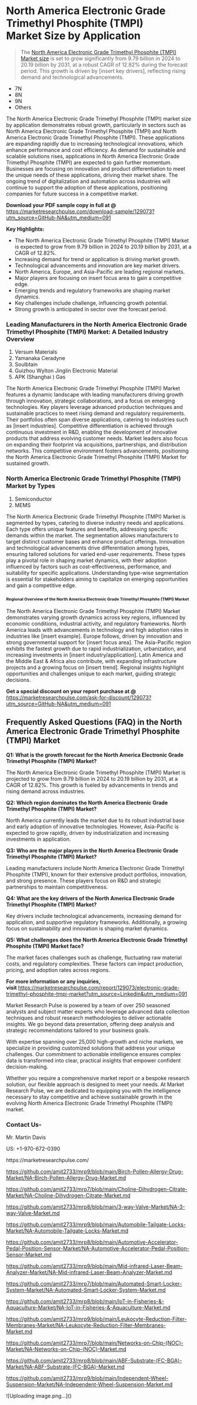 <h1>North America Electronic Grade Trimethyl Phosphite (TMPI) Market&nbsp;Size by Application</h1><blockquote><p>The <a href="https://marketresearchpulse.com/download-sample/129073?utm_source=GitHub-NA&amp;utm_medium=091">North America Electronic Grade Trimethyl Phosphite (TMPI) Market size</a> is set to grow significantly from 9.79 billion in 2024 to 20.19 billion by 2031, at a robust CAGR of 12.82% during the forecast period. This growth is driven by [insert key drivers], reflecting rising demand and technological advancements.</p></blockquote><ul><li>7N<li> 8N<li> 9N<li> Others</li></ul><p>The North America Electronic Grade Trimethyl Phosphite (TMPI) market size by application demonstrates robust growth, particularly in sectors such as North America Electronic Grade Trimethyl Phosphite (TMPI) and North America Electronic Grade Trimethyl Phosphite (TMPI). These applications are expanding rapidly due to increasing technological innovations, which enhance performance and cost efficiency. As demand for sustainable and scalable solutions rises, applications in North America Electronic Grade Trimethyl Phosphite (TMPI) are expected to gain further momentum. Businesses are focusing on innovation and product differentiation to meet the unique needs of these applications, driving their market share. The ongoing trend of digitalization and automation across industries will continue to support the adoption of these applications, positioning companies for future success in a competitive market.</p><p><strong>Download your PDF sample copy in full at @ </strong><a href="https://marketresearchpulse.com/download-sample/129073?utm_source=GitHub-NA&amp;utm_medium=091">https://marketresearchpulse.com/download-sample/129073?utm_source=GitHub-NA&amp;utm_medium=091</a></p><p><strong>Key Highlights: </strong></p><ul><li>The North America Electronic Grade Trimethyl Phosphite (TMPI) Market is expected to grow from 9.79 billion in 2024 to 20.19 billion by 2031, at a CAGR of 12.82%.</li><li>Increasing demand for trend or application is driving market growth.</li><li>Technological advancements and innovation are key market drivers.</li><li>North America, Europe, and Asia-Pacific are leading regional markets.</li><li>Major players are focusing on insert focus area to gain a competitive edge.</li><li>Emerging trends and regulatory frameworks are shaping market dynamics.</li><li>Key challenges include challenge, influencing growth potential.</li><li>Strong growth is anticipated in sector over the forecast period.</li></ul><h3>Leading Manufacturers in the North America Electronic Grade Trimethyl Phosphite (TMPI) Market: A Detailed Industry Overview</h3><ol><li>Versum Materials</li><li>Yamanaka Ceradyne</li><li>Soulbtain</li><li>Guizhou Wylton Jinglin Electronic Material</li><li>APK (Shanghai ) Gas</li></ol><div class="flex max-w-full flex-col flex-grow"><div class="min-h-8 text-message flex w-full flex-col items-end gap-2 whitespace-normal break-words [.text-message+&amp;]:mt-5" dir="auto" data-message-author-role="assistant" data-message-id="fd8432e4-4910-450d-b182-61b7bfb0a01f" data-message-model-slug="gpt-4o"><div class="flex w-full flex-col gap-1 empty:hidden first:pt-[3px]"><div class="markdown prose w-full break-words dark:prose-invert light"><p>The North America Electronic Grade Trimethyl Phosphite (TMPI) Market features a dynamic landscape with leading manufacturers driving growth through innovation, strategic collaborations, and a focus on emerging technologies. Key players leverage advanced production techniques and sustainable practices to meet rising demand and regulatory requirements. Their portfolios often span diverse applications, catering to industries such as [insert industries]. Competitive differentiation is achieved through continuous investment in R&amp;D, enabling the development of innovative products that address evolving customer needs. Market leaders also focus on expanding their footprint via acquisitions, partnerships, and distribution networks. This competitive environment fosters advancements, positioning the North America Electronic Grade Trimethyl Phosphite (TMPI) Market for sustained growth.</p></div></div></div></div><h3>North America Electronic Grade Trimethyl Phosphite (TMPI) Market by Types</h3><ol><li>Semiconductor<li> MEMS</li></ol><div class="flex max-w-full flex-col flex-grow"><div class="min-h-8 text-message flex w-full flex-col items-end gap-2 whitespace-normal break-words [.text-message+&amp;]:mt-5" dir="auto" data-message-author-role="assistant" data-message-id="084470be-0bb7-4664-bddf-5156b4f41249" data-message-model-slug="gpt-4o-mini"><div class="flex w-full flex-col gap-1 empty:hidden first:pt-[3px]"><div class="markdown prose w-full break-words dark:prose-invert light"><p>The North America Electronic Grade Trimethyl Phosphite (TMPI) Market is segmented by types, catering to diverse industry needs and applications. Each type offers unique features and benefits, addressing specific demands within the market. The segmentation allows manufacturers to target distinct customer bases and enhance product offerings. Innovation and technological advancements drive differentiation among types, ensuring tailored solutions for varied end-user requirements. These types play a pivotal role in shaping market dynamics, with their adoption influenced by factors such as cost-effectiveness, performance, and suitability for specific applications. Understanding type-wise segmentation is essential for stakeholders aiming to capitalize on emerging opportunities and gain a competitive edge.</p></div></div></div></div><h3><span style="font-size: 11px;">Regional Overview of the North America Electronic Grade Trimethyl Phosphite (TMPI) Market</span></h3><div class="flex max-w-full flex-col flex-grow"><div class="min-h-8 text-message flex w-full flex-col items-end gap-2 whitespace-normal break-words [.text-message+&amp;]:mt-5" dir="auto" data-message-author-role="assistant" data-message-id="e9038762-ce64-4e30-91c9-9bd413514231" data-message-model-slug="gpt-4o-mini"><div class="flex w-full flex-col gap-1 empty:hidden first:pt-[3px]"><div class="markdown prose w-full break-words dark:prose-invert light"><p>The North America Electronic Grade Trimethyl Phosphite (TMPI) Market demonstrates varying growth dynamics across key regions, influenced by economic conditions, industrial activity, and regulatory frameworks. North America leads with advancements in technology and high adoption rates in industries like [insert example]. Europe follows, driven by innovation and strong governmental support for [insert focus area]. The Asia-Pacific region exhibits the fastest growth due to rapid industrialization, urbanization, and increasing investments in [insert industry/application]. Latin America and the Middle East &amp; Africa also contribute, with expanding infrastructure projects and a growing focus on [insert trend]. Regional insights highlight opportunities and challenges unique to each market, guiding strategic decisions.</p></div></div></div></div><p><strong>Get a special discount on your report purchase at @ </strong><a href="https://marketresearchpulse.com/ask-for-discount/129073?utm_source=GitHub-NA&amp;utm_medium=091">https://marketresearchpulse.com/ask-for-discount/129073?utm_source=GitHub-NA&amp;utm_medium=091</a></p><h2>Frequently Asked Questions (FAQ) in the North America Electronic Grade Trimethyl Phosphite (TMPI) Market</h2><p><strong>Q1: What is the growth forecast for the North America Electronic Grade Trimethyl Phosphite (TMPI) Market?</strong></p><p>The North America Electronic Grade Trimethyl Phosphite (TMPI) Market is projected to grow from 9.79 billion in 2024 to 20.19 billion by 2031, at a CAGR of 12.82%. This growth is fueled by advancements in trends and rising demand across industries.</p><p><strong>Q2: Which region dominates the North America Electronic Grade Trimethyl Phosphite (TMPI) Market?</strong></p><p>North America currently leads the market due to its robust industrial base and early adoption of innovative technologies. However, Asia-Pacific is expected to grow rapidly, driven by industrialization and increasing investments in application.</p><p><strong>Q3: Who are the major players in the North America Electronic Grade Trimethyl Phosphite (TMPI) Market?</strong></p><p>Leading manufacturers include North America Electronic Grade Trimethyl Phosphite (TMPI), known for their extensive product portfolios, innovation, and strong presence. These players focus on R&amp;D and strategic partnerships to maintain competitiveness.</p><p><strong>Q4: What are the key drivers of the North America Electronic Grade Trimethyl Phosphite (TMPI) Market?</strong></p><p>Key drivers include technological advancements, increasing demand for application, and supportive regulatory frameworks. Additionally, a growing focus on sustainability and innovation is shaping market dynamics.</p><p><strong>Q5: What challenges does the North America Electronic Grade Trimethyl Phosphite (TMPI) Market face?</strong></p><p>The market faces challenges such as challenge, fluctuating raw material costs, and regulatory complexities. These factors can impact production, pricing, and adoption rates across regions.</p><p><strong>For more information or any inquiries, visit&nbsp;</strong><a href="https://marketresearchpulse.com/report/129073/electronic-grade-trimethyl-phosphite-tmpi-market?utm_source=Linkedin&utm_medium=091">https://marketresearchpulse.com/report/129073/electronic-grade-trimethyl-phosphite-tmpi-market?utm_source=Linkedin&utm_medium=091</a></p><p>Market Research Pulse is powered by a team of over 250 seasoned analysts and subject matter experts who leverage advanced data collection techniques and robust research methodologies to deliver actionable insights. We go beyond data presentation, offering deep analysis and strategic recommendations tailored to your business goals.</p><p>With expertise spanning over 25,000 high-growth and niche markets, we specialize in providing customized solutions that address your unique challenges. Our commitment to actionable intelligence ensures complex data is transformed into clear, practical insights that empower confident decision-making.</p><p>Whether you require a comprehensive market report or a bespoke research solution, our flexible approach is designed to meet your needs. At Market Research Pulse, we are dedicated to equipping you with the intelligence necessary to stay competitive and achieve sustainable growth in the evolving North America Electronic Grade Trimethyl Phosphite (TMPI) market.</p><h3><strong>Contact Us-</strong></h3><p>Mr. Martin Davis</p><p>US: +1-970-672-0390</p><p>https://marketresearchpulse.com/</p><p><a href="https://github.com/amit2733/mrp9/blob/main/Birch-Pollen-Allergy-Drug-Market/NA-Birch-Pollen-Allergy-Drug-Market.md">https://github.com/amit2733/mrp9/blob/main/Birch-Pollen-Allergy-Drug-Market/NA-Birch-Pollen-Allergy-Drug-Market.md</a></p><p><a href="https://github.com/amit2733/mrp7/blob/main/Choline-Dihydrogen-Citrate-Market/NA-Choline-Dihydrogen-Citrate-Market.md">https://github.com/amit2733/mrp7/blob/main/Choline-Dihydrogen-Citrate-Market/NA-Choline-Dihydrogen-Citrate-Market.md</a></p><p><a href="https://github.com/amit2733/mrp8/blob/main/3-way-Valve-Market/NA-3-way-Valve-Market.md">https://github.com/amit2733/mrp8/blob/main/3-way-Valve-Market/NA-3-way-Valve-Market.md</a></p><p><a href="https://github.com/amit2733/mrp9/blob/main/Automobile-Tailgate-Locks-Market/NA-Automobile-Tailgate-Locks-Market.md">https://github.com/amit2733/mrp9/blob/main/Automobile-Tailgate-Locks-Market/NA-Automobile-Tailgate-Locks-Market.md</a></p><p><a href="https://github.com/amit2733/mrp8/blob/main/Automotive-Accelerator-Pedal-Position-Sensor-Market/NA-Automotive-Accelerator-Pedal-Position-Sensor-Market.md">https://github.com/amit2733/mrp8/blob/main/Automotive-Accelerator-Pedal-Position-Sensor-Market/NA-Automotive-Accelerator-Pedal-Position-Sensor-Market.md</a></p><p><a href="https://github.com/amit2733/mrp9/blob/main/Mid-infrared-Laser-Beam-Analyzer-Market/NA-Mid-infrared-Laser-Beam-Analyzer-Market.md">https://github.com/amit2733/mrp9/blob/main/Mid-infrared-Laser-Beam-Analyzer-Market/NA-Mid-infrared-Laser-Beam-Analyzer-Market.md</a></p><p><a href="https://github.com/amit2733/mrp7/blob/main/Automated-Smart-Locker-System-Market/NA-Automated-Smart-Locker-System-Market.md">https://github.com/amit2733/mrp7/blob/main/Automated-Smart-Locker-System-Market/NA-Automated-Smart-Locker-System-Market.md</a></p><p><a href="https://github.com/amit2733/mrp8/blob/main/IoT-in-Fisheries-&-Aquaculture-Market/NA-IoT-in-Fisheries-&-Aquaculture-Market.md">https://github.com/amit2733/mrp8/blob/main/IoT-in-Fisheries-&-Aquaculture-Market/NA-IoT-in-Fisheries-&-Aquaculture-Market.md</a></p><p><a href="https://github.com/amit2733/mrp9/blob/main/Leukocyte-Reduction-Filter-Membranes-Market/NA-Leukocyte-Reduction-Filter-Membranes-Market.md">https://github.com/amit2733/mrp9/blob/main/Leukocyte-Reduction-Filter-Membranes-Market/NA-Leukocyte-Reduction-Filter-Membranes-Market.md</a></p><p><a href="https://github.com/amit2733/mrp7/blob/main/Networks-on-Chip-(NOC)-Market/NA-Networks-on-Chip-(NOC)-Market.md">https://github.com/amit2733/mrp7/blob/main/Networks-on-Chip-(NOC)-Market/NA-Networks-on-Chip-(NOC)-Market.md</a></p><p><a href="https://github.com/amit2733/mrp8/blob/main/ABF-Substrate-(FC-BGA)-Market/NA-ABF-Substrate-(FC-BGA)-Market.md">https://github.com/amit2733/mrp8/blob/main/ABF-Substrate-(FC-BGA)-Market/NA-ABF-Substrate-(FC-BGA)-Market.md</a></p><p><a href="https://github.com/amit2733/mrp9/blob/main/Independent-Wheel-Suspension-Market/NA-Independent-Wheel-Suspension-Market.md">https://github.com/amit2733/mrp9/blob/main/Independent-Wheel-Suspension-Market/NA-Independent-Wheel-Suspension-Market.md</a></p>
![Uploading image.png…]()
